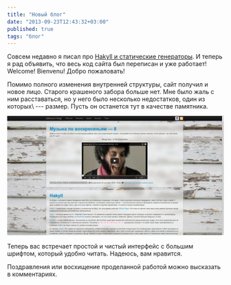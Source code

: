 ```yaml
---
title: "Новый блог"
date: "2013-09-23T12:43:32+03:00"
published: true
tags: "блог"
---
```


Совсем недавно я писал про [Hakyll и статические генераторы](/post/hakyll). И теперь я рад объявить, что весь код сайта
был переписан и уже работает! Welcome! Bienvenu! Добро пожаловать!

Помимо полного изменения внутренней структуры, сайт получил и новое лицо. Старого крашеного забора больше нет.
Мне было жаль с ним расставаться, но у него было несколько недостатков, один из которых\ --- размер.
Пусть он останется тут в качестве памятника.

![Старый блог](/images/screenshots/old-site.jpg "Старый блог")

Теперь вас встречает простой и чистый интерфейс с большим шрифтом, который удобно читать. Надеюсь, вам нравится.

Поздравления или восхищение проделанной работой можно высказать в комментариях.
